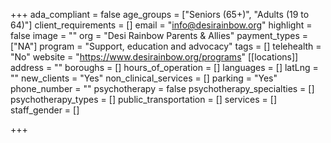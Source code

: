 +++
ada_compliant = false
age_groups = ["Seniors (65+)", "Adults (19 to 64)"]
client_requirements = []
email = "info@desirainbow.org"
highlight = false
image = ""
org = "Desi Rainbow Parents & Allies"
payment_types = ["NA"]
program = "Support, education and advocacy"
tags = []
telehealth = "No"
website = "https://www.desirainbow.org/programs"
[[locations]]
address = ""
boroughs = []
hours_of_operation = []
languages = []
latLng = ""
new_clients = "Yes"
non_clinical_services = []
parking = "Yes"
phone_number = ""
psychotherapy = false
psychotherapy_specialties = []
psychotherapy_types = []
public_transportation = []
services = []
staff_gender = []

+++
